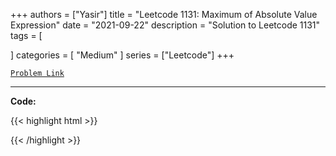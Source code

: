 
+++
authors = ["Yasir"]
title = "Leetcode 1131: Maximum of Absolute Value Expression"
date = "2021-09-22"
description = "Solution to Leetcode 1131"
tags = [
    
]
categories = [
    "Medium"
]
series = ["Leetcode"]
+++



[`Problem Link`](https://leetcode.com/problems/maximum-of-absolute-value-expression/description/)

---

**Code:**

{{< highlight html >}}

{{< /highlight >}}

